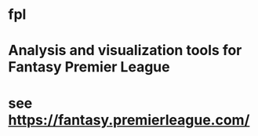 # fpl
# Analysis and visualization tools for Fantasy Premier League
# see https://fantasy.premierleague.com/

